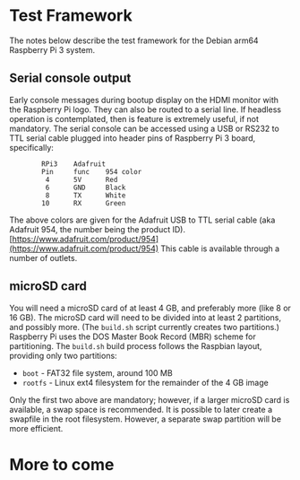 # Test Framework

The notes below describe the test framework for the
Debian arm64 Raspberry Pi 3 system.

## Serial console output

Early console messages during bootup display on the HDMI monitor
with the Raspberry Pi logo. They can also be routed to a serial
line. If headless operation is contemplated, then is feature is
extremely useful, if not mandatory.  The serial console can be
accessed using a USB or RS232 to TTL serial cable plugged into
header pins of Raspberry Pi 3 board, specifically:
```text
        RPi3    Adafruit
        Pin     func    954 color
         4      5V      Red
         6      GND     Black
         8      TX      White
        10      RX      Green
```
           
The above colors are given for the Adafruit USB to TTL
serial cable (aka Adafruit 954, the number being the
product ID).
[https://www.adafruit.com/product/954](https://www.adafruit.com/product/954)
This cable is available through a number of outlets.

## microSD card

You will need a microSD card of at least 4 GB, and
preferably more (like 8 or 16 GB).
The microSD card will need to be divided into at least 2 partitions,
and possibly more.
(The `build.sh` script currently creates two partitions.)
Raspberry Pi uses the DOS Master Book Record (MBR) scheme for partitioning.
The `build.sh` build process follows the Raspbian layout, providing only
two partitions:

  - `boot` - FAT32 file system, around 100 MB
  - `rootfs` - Linux ext4 filesystem for the remainder of the 4 GB image

Only the first two above are mandatory;
however, if a larger microSD card is available, a swap space is recommended.
It is possible to later create a swapfile in the root filesystem.
However, a separate swap partition will be more efficient.

# More to come
